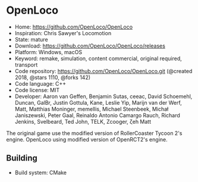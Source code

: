 # OpenLoco

- Home: https://github.com/OpenLoco/OpenLoco
- Inspiration: Chris Sawyer's Locomotion
- State: mature
- Download: https://github.com/OpenLoco/OpenLoco/releases
- Platform: Windows, macOS
- Keyword: remake, simulation, content commercial, original required, transport
- Code repository: https://github.com/OpenLoco/OpenLoco.git (@created 2018, @stars 1110, @forks 142)
- Code language: C++
- Code license: MIT
- Developer: Aaron van Geffen, Benjamin Sutas, ceeac, David Schoemehl, Duncan, GalBr, Justin Gottula, Kane, Leslie Yip, Marijn van der Werf, Matt, Matthias Moninger, memellis, Michael Steenbeek, Michał Janiszewski, Peter Gaal, Reinaldo Antonio Camargo Rauch, Richard Jenkins, Svelbeard, Ted John, TELK, Zcooger, ζeh Matt

The original game use the modified version of RollerCoaster Tycoon 2's engine. OpenLoco using modified version of OpenRCT2's engine.

## Building

- Build system: CMake
